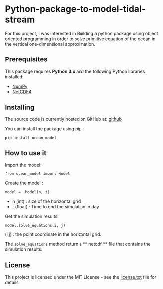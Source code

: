 # Python-package-to-model-tidal-stream

For this project, I was interested in Building a python package using object oriented programming
in order to solve primitive equation of the ocean in the vertical one-dimensional approximation.

## Prerequisites

This package requires **Python 3.x** and the following Python libraries installed:

-   [NumPy](http://www.numpy.org/)
-   [NetCDF4](http://unidata.github.io/netcdf4-python/)

## Installing

The source code is currently hosted on GitHub at: [github](https://github.com/Jaouadeddadsi/Paython-package-to-model-tidal-stream)

You can install the package using pip :

`pip install ocean_model`

## How to use it
Import the model:

`from ocean_model import Model `

Create the model :

`model =  Model(n, t)`
- n (int) : size of the horizontal grid
- t (float) : Time to end the simulation in day

Get the simulation results:

`model.solve_equations(i, j)`

(i,j) : the point coordinate in the horizontal grid.

The `solve_equations` method return a ** netcdf ** file that contains the simulation results.

## License

This project is licensed under the MIT License - see the [license.txt](license.txt) file for details
